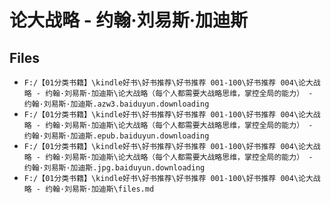 # 论大战略 - 约翰·刘易斯·加迪斯

## Files

- `F:/【01分类书籍】\kindle好书\好书推荐\好书推荐 001-100\好书推荐 004\论大战略 - 约翰·刘易斯·加迪斯\论大战略（每个人都需要大战略思维，掌控全局的能力） - 约翰·刘易斯·加迪斯.azw3.baiduyun.downloading`
- `F:/【01分类书籍】\kindle好书\好书推荐\好书推荐 001-100\好书推荐 004\论大战略 - 约翰·刘易斯·加迪斯\论大战略（每个人都需要大战略思维，掌控全局的能力） - 约翰·刘易斯·加迪斯.epub.baiduyun.downloading`
- `F:/【01分类书籍】\kindle好书\好书推荐\好书推荐 001-100\好书推荐 004\论大战略 - 约翰·刘易斯·加迪斯\论大战略（每个人都需要大战略思维，掌控全局的能力） - 约翰·刘易斯·加迪斯.jpg.baiduyun.downloading`
- `F:/【01分类书籍】\kindle好书\好书推荐\好书推荐 001-100\好书推荐 004\论大战略 - 约翰·刘易斯·加迪斯\files.md`
